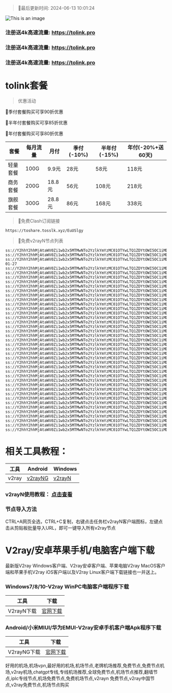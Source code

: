 >🚀最后更新时间: 2024-06-13 10:01:24

![This is an image](https://raw.githubusercontent.com/tolinkshare/freenode/main/tolink.jpg)

### 注册送4k高速流量: https://tolink.pro
### 注册送4k高速流量: https://tolink.pro
### 注册送4k高速流量: https://tolink.pro

# tolink套餐
>优惠活动

🚀季付套餐购买可享90折优惠

🚀半年付套餐购买可享85折优惠

🚀年付套餐购买可享80折优惠

| 套餐 | 每月流量 | 月付 | 季付(-10%) | 半年付(-15%) | 年付(-20%+送60天) |
| ------------- | ------------- | ------------- | ------------- | ------------- | ------------- |
| 轻量套餐 | 100G | 9.9元 | 28元 | 58元 |  118元 |
| 商务套餐 | 200G | 18.8元 | 56元 | 108元 |  218元 |
| 旗舰套餐 | 300G | 28.8元 | 86元 | 168元 |  338元 |
      

>🚀免费Clash订阅链接

```
https://toshare.tosslk.xyz/EuUSlgy
```


>🚀免费v2rayN节点列表

```
ss://Y2hhY2hhMjAtaWV0Zi1wb2x5MTMwNTo2YzlkYmYzMC01OTYwLTQ1ZDYtOWI5OC1iMDEzYWJjZWU3NzY@free.6vczxw.xyz:30016#%E5%89%A9%E4%BD%99%E6%B5%81%E9%87%8F%EF%BC%9A10%20GB
ss://Y2hhY2hhMjAtaWV0Zi1wb2x5MTMwNTo2YzlkYmYzMC01OTYwLTQ1ZDYtOWI5OC1iMDEzYWJjZWU3NzY@free.6vczxw.xyz:30016#%E8%B7%9D%E7%A6%BB%E4%B8%8B%E6%AC%A1%E9%87%8D%E7%BD%AE%E5%89%A9%E4%BD%99%EF%BC%9A14%20%E5%A4%A9
ss://Y2hhY2hhMjAtaWV0Zi1wb2x5MTMwNTo2YzlkYmYzMC01OTYwLTQ1ZDYtOWI5OC1iMDEzYWJjZWU3NzY@free.6vczxw.xyz:30016#%E5%A5%97%E9%A4%90%E5%88%B0%E6%9C%9F%EF%BC%9A2034-01-27
ss://Y2hhY2hhMjAtaWV0Zi1wb2x5MTMwNTo2YzlkYmYzMC01OTYwLTQ1ZDYtOWI5OC1iMDEzYWJjZWU3NzY@free.6vczxw.xyz:30016#v2rayng%E6%97%A0%E6%B3%95%E4%BD%BF%E7%94%A8%E7%9A%84%E7%94%A8%E6%88%B7%E8%AF%B7%E4%B8%8B%E8%BD%BDclash%20for%20android
ss://Y2hhY2hhMjAtaWV0Zi1wb2x5MTMwNTo2YzlkYmYzMC01OTYwLTQ1ZDYtOWI5OC1iMDEzYWJjZWU3NzY@free.6vczxw.xyz:30016#%E2%98%85%E6%96%B0%E7%94%A8%E6%88%B7%E6%B3%A8%E5%86%8C%E9%80%812G%E9%AB%98%E9%80%9F%E6%B5%81%E9%87%8F
ss://Y2hhY2hhMjAtaWV0Zi1wb2x5MTMwNTo2YzlkYmYzMC01OTYwLTQ1ZDYtOWI5OC1iMDEzYWJjZWU3NzY@free.6vczxw.xyz:30016#%E2%98%85%E4%BD%BF%E7%94%A8%E5%89%8D%E9%9C%80%E8%A6%81%E5%8D%B8%E8%BD%BD%E5%8F%8D%E8%AF%88APP
ss://Y2hhY2hhMjAtaWV0Zi1wb2x5MTMwNTo2YzlkYmYzMC01OTYwLTQ1ZDYtOWI5OC1iMDEzYWJjZWU3NzY@free.6vczxw.xyz:30016#%E2%98%85%E6%B0%B8%E4%B9%85%E5%9F%9F%E5%90%8D%E5%8F%91%E5%B8%83%E9%A1%B5%20a.topubr.xyz
ss://Y2hhY2hhMjAtaWV0Zi1wb2x5MTMwNTo2YzlkYmYzMC01OTYwLTQ1ZDYtOWI5OC1iMDEzYWJjZWU3NzY@free.6vczxw.xyz:30016#%E2%98%85%E6%97%A0%E6%B3%95%E4%BD%BF%E7%94%A8%E8%AF%B7%E6%9D%A5%E5%AE%98%E7%BD%91%E6%9B%B4%E6%96%B0%E8%AE%A2%E9%98%85
ss://Y2hhY2hhMjAtaWV0Zi1wb2x5MTMwNTo2YzlkYmYzMC01OTYwLTQ1ZDYtOWI5OC1iMDEzYWJjZWU3NzY@free.6vczxw.xyz:30016#%E2%98%85%E6%9C%80%E6%96%B0%E5%AE%98%E7%BD%91%E5%9C%B0%E5%9D%80%3A%20a.tolinkss.pro
ss://Y2hhY2hhMjAtaWV0Zi1wb2x5MTMwNTo2YzlkYmYzMC01OTYwLTQ1ZDYtOWI5OC1iMDEzYWJjZWU3NzY@free.6vczxw.xyz:41111#%F0%9F%87%AF%F0%9F%87%B5%E6%97%A5%E6%9C%AC01%20%7C%201x%20JP
ss://Y2hhY2hhMjAtaWV0Zi1wb2x5MTMwNTo2YzlkYmYzMC01OTYwLTQ1ZDYtOWI5OC1iMDEzYWJjZWU3NzY@free.6vczxw.xyz:41113#%F0%9F%87%AF%F0%9F%87%B5%E6%97%A5%E6%9C%AC02%20%7C%201x%20JP
ss://Y2hhY2hhMjAtaWV0Zi1wb2x5MTMwNTo2YzlkYmYzMC01OTYwLTQ1ZDYtOWI5OC1iMDEzYWJjZWU3NzY@free.6vczxw.xyz:41115#%F0%9F%87%AF%F0%9F%87%B5%E6%97%A5%E6%9C%AC03%20%7C%201x%20JP
ss://Y2hhY2hhMjAtaWV0Zi1wb2x5MTMwNTo2YzlkYmYzMC01OTYwLTQ1ZDYtOWI5OC1iMDEzYWJjZWU3NzY@free.6vczxw.xyz:41141#%F0%9F%87%AD%F0%9F%87%B0%E9%A6%99%E6%B8%AF01%20%7C%201x%20HK
ss://Y2hhY2hhMjAtaWV0Zi1wb2x5MTMwNTo2YzlkYmYzMC01OTYwLTQ1ZDYtOWI5OC1iMDEzYWJjZWU3NzY@free.6vczxw.xyz:41143#%F0%9F%87%AD%F0%9F%87%B0%E9%A6%99%E6%B8%AF02%20%7C%201x%20HK
ss://Y2hhY2hhMjAtaWV0Zi1wb2x5MTMwNTo2YzlkYmYzMC01OTYwLTQ1ZDYtOWI5OC1iMDEzYWJjZWU3NzY@free.6vczxw.xyz:41145#%F0%9F%87%AD%F0%9F%87%B0%E9%A6%99%E6%B8%AF03%20%7C%201x%20HK
ss://Y2hhY2hhMjAtaWV0Zi1wb2x5MTMwNTo2YzlkYmYzMC01OTYwLTQ1ZDYtOWI5OC1iMDEzYWJjZWU3NzY@free.6vczxw.xyz:41171#%F0%9F%87%B8%F0%9F%87%AC%E6%96%B0%E5%8A%A0%E5%9D%A101%20%7C%201x%20SG
ss://Y2hhY2hhMjAtaWV0Zi1wb2x5MTMwNTo2YzlkYmYzMC01OTYwLTQ1ZDYtOWI5OC1iMDEzYWJjZWU3NzY@free.6vczxw.xyz:41173#%F0%9F%87%B8%F0%9F%87%AC%E6%96%B0%E5%8A%A0%E5%9D%A102%20%7C%201x%20SG
ss://Y2hhY2hhMjAtaWV0Zi1wb2x5MTMwNTo2YzlkYmYzMC01OTYwLTQ1ZDYtOWI5OC1iMDEzYWJjZWU3NzY@free.6vczxw.xyz:41211#%F0%9F%87%BA%F0%9F%87%B8%E7%BE%8E%E5%9B%BD01%20%7C%201x%20US
ss://Y2hhY2hhMjAtaWV0Zi1wb2x5MTMwNTo2YzlkYmYzMC01OTYwLTQ1ZDYtOWI5OC1iMDEzYWJjZWU3NzY@free.6vczxw.xyz:41213#%F0%9F%87%BA%F0%9F%87%B8%E7%BE%8E%E5%9B%BD02%20%7C%201x%20US
ss://Y2hhY2hhMjAtaWV0Zi1wb2x5MTMwNTo2YzlkYmYzMC01OTYwLTQ1ZDYtOWI5OC1iMDEzYWJjZWU3NzY@free.6vczxw.xyz:41215#%F0%9F%87%BA%F0%9F%87%B8%E7%BE%8E%E5%9B%BD03%20%7C%201x%20US
ss://Y2hhY2hhMjAtaWV0Zi1wb2x5MTMwNTo2YzlkYmYzMC01OTYwLTQ1ZDYtOWI5OC1iMDEzYWJjZWU3NzY@free.6vczxw.xyz:41217#%F0%9F%87%BA%F0%9F%87%B8%E7%BE%8E%E5%9B%BD04%20%7C%201x%20US
ss://Y2hhY2hhMjAtaWV0Zi1wb2x5MTMwNTo2YzlkYmYzMC01OTYwLTQ1ZDYtOWI5OC1iMDEzYWJjZWU3NzY@free.6vczxw.xyz:41219#%F0%9F%87%BA%F0%9F%87%B8%E7%BE%8E%E5%9B%BD05%20%7C%201x%20US
ss://Y2hhY2hhMjAtaWV0Zi1wb2x5MTMwNTo2YzlkYmYzMC01OTYwLTQ1ZDYtOWI5OC1iMDEzYWJjZWU3NzY@free.6vczxw.xyz:41221#%F0%9F%87%BA%F0%9F%87%B8%E7%BE%8E%E5%9B%BD06%20%7C%201x%20US
ss://Y2hhY2hhMjAtaWV0Zi1wb2x5MTMwNTo2YzlkYmYzMC01OTYwLTQ1ZDYtOWI5OC1iMDEzYWJjZWU3NzY@free.6vczxw.xyz:41241#%F0%9F%87%B9%F0%9F%87%BC%E5%8F%B0%E6%B9%BE01%20%7C%201x%20TW
ss://Y2hhY2hhMjAtaWV0Zi1wb2x5MTMwNTo2YzlkYmYzMC01OTYwLTQ1ZDYtOWI5OC1iMDEzYWJjZWU3NzY@free.6vczxw.xyz:41243#%F0%9F%87%B9%F0%9F%87%BC%E5%8F%B0%E6%B9%BE02%20%7C%201x%20TW
ss://Y2hhY2hhMjAtaWV0Zi1wb2x5MTMwNTo2YzlkYmYzMC01OTYwLTQ1ZDYtOWI5OC1iMDEzYWJjZWU3NzY@free.6vczxw.xyz:41245#%F0%9F%87%B9%F0%9F%87%BC%E5%8F%B0%E6%B9%BE03%20%7C%201x%20TW
ss://Y2hhY2hhMjAtaWV0Zi1wb2x5MTMwNTo2YzlkYmYzMC01OTYwLTQ1ZDYtOWI5OC1iMDEzYWJjZWU3NzY@free.6vczxw.xyz:41271#%F0%9F%87%AC%F0%9F%87%A7%E8%8B%B1%E5%9B%BD01%20%7C%201x%20UK
ss://Y2hhY2hhMjAtaWV0Zi1wb2x5MTMwNTo2YzlkYmYzMC01OTYwLTQ1ZDYtOWI5OC1iMDEzYWJjZWU3NzY@free.6vczxw.xyz:41311#%F0%9F%87%B0%F0%9F%87%B7%E9%9F%A9%E5%9B%BD01%20%7C%201x%20KR
ss://Y2hhY2hhMjAtaWV0Zi1wb2x5MTMwNTo2YzlkYmYzMC01OTYwLTQ1ZDYtOWI5OC1iMDEzYWJjZWU3NzY@free.6vczxw.xyz:41341#%F0%9F%87%B5%F0%9F%87%AD%E8%8F%B2%E5%BE%8B%E5%AE%BE01%20%7C%201x%20PH
ss://Y2hhY2hhMjAtaWV0Zi1wb2x5MTMwNTo2YzlkYmYzMC01OTYwLTQ1ZDYtOWI5OC1iMDEzYWJjZWU3NzY@free.6vczxw.xyz:41371#%F0%9F%87%AE%F0%9F%87%B3%E5%8D%B0%E5%BA%A601%20%7C%201x%20IN
ss://Y2hhY2hhMjAtaWV0Zi1wb2x5MTMwNTo2YzlkYmYzMC01OTYwLTQ1ZDYtOWI5OC1iMDEzYWJjZWU3NzY@free.6vczxw.xyz:41411#%F0%9F%87%A6%F0%9F%87%BA%E6%BE%B3%E5%A4%A7%E5%88%A9%E4%BA%9A01%20%7C%201x%20AU
ss://Y2hhY2hhMjAtaWV0Zi1wb2x5MTMwNTo2YzlkYmYzMC01OTYwLTQ1ZDYtOWI5OC1iMDEzYWJjZWU3NzY@free.6vczxw.xyz:41441#%F0%9F%87%A8%F0%9F%87%A6%E5%8A%A0%E6%8B%BF%E5%A4%A701%20%7C%201x%20CA
ss://Y2hhY2hhMjAtaWV0Zi1wb2x5MTMwNTo2YzlkYmYzMC01OTYwLTQ1ZDYtOWI5OC1iMDEzYWJjZWU3NzY@free.6vczxw.xyz:41471#%F0%9F%87%A9%F0%9F%87%AA%E5%BE%B7%E5%9B%BD01%20%7C%201x%20DE
ss://Y2hhY2hhMjAtaWV0Zi1wb2x5MTMwNTo2YzlkYmYzMC01OTYwLTQ1ZDYtOWI5OC1iMDEzYWJjZWU3NzY@free.6vczxw.xyz:41511#%F0%9F%87%B7%F0%9F%87%BA%E4%BF%84%E7%BD%97%E6%96%AF01%20%7C%201x%20RU
ss://Y2hhY2hhMjAtaWV0Zi1wb2x5MTMwNTo2YzlkYmYzMC01OTYwLTQ1ZDYtOWI5OC1iMDEzYWJjZWU3NzY@free.6vczxw.xyz:41571#%F0%9F%87%B9%F0%9F%87%B7%E5%9C%9F%E8%80%B3%E5%85%B601%20%7C%201x%20TR
ss://Y2hhY2hhMjAtaWV0Zi1wb2x5MTMwNTo2YzlkYmYzMC01OTYwLTQ1ZDYtOWI5OC1iMDEzYWJjZWU3NzY@free.6vczxw.xyz:41641#%F0%9F%87%BB%F0%9F%87%B3%E8%B6%8A%E5%8D%9701%20%7C%201x%20VN
ss://Y2hhY2hhMjAtaWV0Zi1wb2x5MTMwNTo2YzlkYmYzMC01OTYwLTQ1ZDYtOWI5OC1iMDEzYWJjZWU3NzY@free.6vczxw.xyz:41671#%F0%9F%87%A7%F0%9F%87%B7%E5%B7%B4%E8%A5%BF01%20%7C%201x%20BR
ss://Y2hhY2hhMjAtaWV0Zi1wb2x5MTMwNTo2YzlkYmYzMC01OTYwLTQ1ZDYtOWI5OC1iMDEzYWJjZWU3NzY@free.6vczxw.xyz:30010#%F0%9F%87%AF%F0%9F%87%B5%E6%97%A5%E6%9C%AC%E3%80%90%E7%89%B9%E6%AE%8A%E5%9C%B0%E5%8C%BA%E7%9B%B4%E8%BF%9E%E3%80%91
ss://Y2hhY2hhMjAtaWV0Zi1wb2x5MTMwNTo2YzlkYmYzMC01OTYwLTQ1ZDYtOWI5OC1iMDEzYWJjZWU3NzY@free.6vczxw.xyz:30020#%F0%9F%87%B8%F0%9F%87%AC%E6%96%B0%E5%8A%A0%E5%9D%A1%E3%80%90%E7%89%B9%E6%AE%8A%E5%9C%B0%E5%8C%BA%E7%9B%B4%E8%BF%9E%E3%80%91
ss://Y2hhY2hhMjAtaWV0Zi1wb2x5MTMwNTo2YzlkYmYzMC01OTYwLTQ1ZDYtOWI5OC1iMDEzYWJjZWU3NzY@free.6vczxw.xyz:30030#%F0%9F%87%BA%F0%9F%87%B8%E7%BE%8E%E5%9B%BD%E3%80%90%E7%89%B9%E6%AE%8A%E5%9C%B0%E5%8C%BA%E7%9B%B4%E8%BF%9E%E3%80%91
```

# 相关工具教程：

| 工具 | Android | Windows |
| ------------- | ------------- | ------------- |
| v2ray | [v2rayNG](https://github.com/2dust/v2rayNG/releases/download/1.8.14/v2rayNG_1.8.14.apk) | [v2rayN](https://github.com/2dust/v2rayN/releases/download/6.33/v2rayN-With-Core.zip) |

### v2rayN使用教程： [点击查看](https://github.com/freefq/tutorials)

### 节点导入方法
CTRL+A网页全选，CTRL+C复制，右键点击任务栏v2rayN客户端图标，左键点击从剪贴板批量导入URL，即可一键导入所有v2ray节点



# V2ray/安卓苹果手机/电脑客户端下载
最新版V2ray Windows客户端、V2ray安卓客户端、苹果电脑V2ray MacOS客户端和苹果手机V2ray iOS客户端以及V2ray Linux客户端下载链接也一并送上。

### Windows7/8/10-V2ray WinPC电脑客户端程序下载

| 工具 | 下载 |
| ------------- | ------------- |
| V2rayN下载 | [官网下载](https://github.com/2dust/v2rayN/releases) | 

### Android/小米MIUI/华为EMUI-V2ray安卓手机客户端Apk程序下载

| 工具 | 下载 |
| ------------- | ------------- |
| V2rayNG下载 | [官网下载](https://github.com/2dust/v2rayNG/releases) | 



好用的机场,机场vpn,最好用的机场,机场节点,老牌机场推荐,免费节点,免费节点机场,v2ray机场,chatgpt专线,专线机场推荐,全球免费节点,机场节点推荐,翻墙节点,iplc专线节点,机场免费节点,免费机场节点,v2rayn 免费节点,v2ray中国节点,v2ray免费节点,机场节点购买
